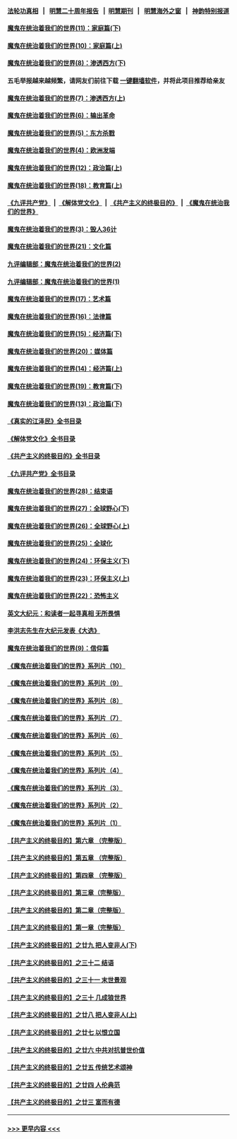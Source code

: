 #### [法轮功真相](https://github.com/gfw-breaker/truth/blob/master/README.md?t=0) &nbsp;&nbsp;|&nbsp;&nbsp; [明慧二十周年报告](https://github.com/gfw-breaker/mh-reports/blob/master/README.md?t=0) &nbsp;&nbsp;|&nbsp;&nbsp;[明慧期刊](https://github.com/gfw-breaker/mh-qikan) &nbsp;&nbsp;|&nbsp;&nbsp; [明慧海外之窗](https://github.com/gfw-breaker/mh-news/blob/master/README.md?t=0) &nbsp;&nbsp;|&nbsp;&nbsp; [神韵特别报道](https://github.com/gfw-breaker/mh-news/blob/master/shenyun.md?t=0)
#### [魔鬼在统治着我们的世界(11)：家庭篇(下)](../pages/nsc422/n10440961.md?t=01101243) 
#### [魔鬼在统治着我们的世界(10)：家庭篇(上)](../pages/nsc422/n10435448.md?t=01101243) 
#### [魔鬼在统治着我们的世界(8)：渗透西方(下)](../pages/nsc422/n10429603.md?t=01101243) 
#### 五毛举报越来越频繁，请网友们前往下载 [一键翻墙软件](https://github.com/gfw-breaker/ssr-accounts)，并将此项目推荐给亲友
#### [魔鬼在统治着我们的世界(7)：渗透西方(上)](../pages/nsc422/n10426013.md?t=01101243) 
#### [魔鬼在统治着我们的世界(6)：输出革命](../pages/nsc422/n10421536.md?t=01101243) 
#### [魔鬼在统治着我们的世界(5)：东方杀戮](../pages/nsc422/n10417707.md?t=01101243) 
#### [魔鬼在统治着我们的世界(4)：欧洲发端](../pages/nsc422/n10414890.md?t=01101243) 
#### [魔鬼在统治着我们的世界(12)：政治篇(上)](../pages/nsc422/n10444576.md?t=01101243) 
#### [魔鬼在统治着我们的世界(18)：教育篇(上)](../pages/nsc422/n10526970.md?t=01101243) 
#### [《九评共产党》](https://github.com/begood0513/9ping.md/blob/master/README.md) &nbsp;|&nbsp; [《解体党文化》](../../../../jtdwh.md/blob/master/README.md)  &nbsp;|&nbsp; [《共产主义的终极目的》](../../../../gczydzjmd.md/blob/master/README.md) &nbsp;|&nbsp; [《魔鬼在统治我们的世界》](../../../../mgztzwmdsj.md/blob/master/README.md) 
#### [魔鬼在统治着我们的世界(3)：毁人36计](../pages/nsc422/n10411583.md?t=01101243) 
#### [魔鬼在统治着我们的世界(21)：文化篇](../pages/nsc422/n10597706.md?t=01101243) 
#### [九评编辑部：魔鬼在统治着我们的世界(2)](../pages/nsc422/n10410036.md?t=01101243) 
#### [九评编辑部：魔鬼在统治着我们的世界(1)](../pages/nsc422/n10406825.md?t=01101243) 
#### [魔鬼在统治着我们的世界(17)：艺术篇](../pages/nsc422/n10499093.md?t=01101243) 
#### [魔鬼在统治着我们的世界(16)：法律篇](../pages/nsc422/n10485969.md?t=01101243) 
#### [魔鬼在统治着我们的世界(15)：经济篇(下)](../pages/nsc422/n10469975.md?t=01101243) 
#### [魔鬼在统治着我们的世界(20)：媒体篇](../pages/nsc422/n10586579.md?t=01101243) 
#### [魔鬼在统治着我们的世界(14)：经济篇(上)](../pages/nsc422/n10457370.md?t=01101243) 
#### [魔鬼在统治着我们的世界(19)：教育篇(下)](../pages/nsc422/n10564808.md?t=01101243) 
#### [魔鬼在统治着我们的世界(13)：政治篇(下)](../pages/nsc422/n10448270.md?t=01101243) 
#### [《真实的江泽民》全书目录](../pages/nsc422/n13721399.md?t=01101243) 
#### [《解体党文化》全书目录](../pages/nsc422/n13721157.md?t=01101243) 
#### [《共产主义的终极目的》全书目录](../pages/nsc422/n13721048.md?t=01101243) 
#### [《九评共产党》全书目录](../pages/nsc422/n13708085.md?t=01101243) 
#### [魔鬼在统治着我们的世界(28)：结束语](../pages/nsc422/n10936246.md?t=01101243) 
#### [魔鬼在统治着我们的世界(27)：全球野心(下)](../pages/nsc422/n10928319.md?t=01101243) 
#### [魔鬼在统治着我们的世界(26)：全球野心(上)](../pages/nsc422/n10900318.md?t=01101243) 
#### [魔鬼在统治着我们的世界(25)：全球化](../pages/nsc422/n10788205.md?t=01101243) 
#### [魔鬼在统治着我们的世界(24)：环保主义(下)](../pages/nsc422/n10695307.md?t=01101243) 
#### [魔鬼在统治着我们的世界(23)：环保主义(上)](../pages/nsc422/n10688613.md?t=01101243) 
#### [魔鬼在统治着我们的世界(22)：恐怖主义](../pages/nsc422/n10614727.md?t=01101243) 
#### [英文大纪元：和读者一起寻真相 无所畏惧](../pages/nsc422/n12542027.md?t=01101243) 
#### [李洪志先生在大纪元发表《大选》](../pages/nsc422/n12534746.md?t=01101243) 
#### [魔鬼在统治着我们的世界(9)：信仰篇](../pages/nsc422/n10432159.md?t=01101243) 
#### [《魔鬼在统治着我们的世界》系列片（10）](../pages/nsc422/n12292670.md?t=01101243) 
#### [《魔鬼在统治着我们的世界》系列片（9）](../pages/nsc422/n12290859.md?t=01101243) 
#### [《魔鬼在统治着我们的世界》系列片（8）](../pages/nsc422/n12287445.md?t=01101243) 
#### [《魔鬼在统治着我们的世界》系列片（7）](../pages/nsc422/n12283425.md?t=01101243) 
#### [《魔鬼在统治着我们的世界》系列片（6）](../pages/nsc422/n12282314.md?t=01101243) 
#### [《魔鬼在统治着我们的世界》系列片（5）](../pages/nsc422/n12281419.md?t=01101243) 
#### [《魔鬼在统治着我们的世界》系列片（4）](../pages/nsc422/n12274024.md?t=01101243) 
#### [《魔鬼在统治着我们的世界》系列片（3）](../pages/nsc422/n12271322.md?t=01101243) 
#### [《魔鬼在统治着我们的世界》系列片（2）](../pages/nsc422/n12269049.md?t=01101243) 
#### [《魔鬼在统治着我们的世界》系列片（1）](../pages/nsc422/n12267575.md?t=01101243) 
#### [【共产主义的终极目的】第六章 （完整版）](../pages/nsc422/n11428913.md?t=01101243) 
#### [【共产主义的终极目的】第五章 （完整版）](../pages/nsc422/n11428912.md?t=01101243) 
#### [【共产主义的终极目的】第四章 （完整版）](../pages/nsc422/n11428907.md?t=01101243) 
#### [【共产主义的终极目的】第三章（完整版）](../pages/nsc422/n11428848.md?t=01101243) 
#### [【共产主义的终极目的】第二章（完整版）](../pages/nsc422/n11428831.md?t=01101243) 
#### [【共产主义的终极目的】第一章（完整版）](../pages/nsc422/n11417651.md?t=01101243) 
#### [【共产主义的终极目的】之廿九 把人变非人(下)](../pages/nsc422/n11344140.md?t=01101243) 
#### [【共产主义的终极目的】之三十二 结语](../pages/nsc422/n11360535.md?t=01101243) 
#### [【共产主义的终极目的】之三十一 末世景观](../pages/nsc422/n11351129.md?t=01101243) 
#### [【共产主义的终极目的】之三十 几成狼世界](../pages/nsc422/n11348280.md?t=01101243) 
#### [【共产主义的终极目的】之廿八 把人变非人(上)](../pages/nsc422/n11340492.md?t=01101243) 
#### [【共产主义的终极目的】之廿七 以恨立国](../pages/nsc422/n11336944.md?t=01101243) 
#### [【共产主义的终极目的】之廿六 中共对抗普世价值](../pages/nsc422/n11324785.md?t=01101243) 
#### [【共产主义的终极目的】之廿五 传统艺术颂神](../pages/nsc422/n11296396.md?t=01101243) 
#### [【共产主义的终极目的】之廿四 人伦典范](../pages/nsc422/n11296397.md?t=01101243) 
#### [【共产主义的终极目的】之廿三 富而有德](../pages/nsc422/n11283598.md?t=01101243) 

----
#### [ >>> 更早内容 <<< ](../indexes/nsc422-earlier.md)
